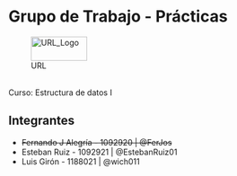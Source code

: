 # Grupo de Trabajo - Prácticas
<figure>
    <img src="https://www.url.edu.gt/PortalEstudiantes/Images/logo_url_transparente.png"
         width="100" height="43"
         alt="URL_Logo">
    <figcaption>URL</figcaption>
</figure>
<br>
Curso: Estructura de datos I

## Integrantes

* ~~Fernando J Alegría - 1092920  |  @FerJos~~
* Esteban Ruiz - 1092921    |    @EstebanRuiz01
* Luis Girón - 1188021  |  @wich011
